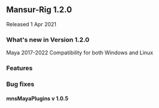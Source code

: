 ## Mansur-Rig 1.2.0

Released 1 Apr 2021

### What's new in Version 1.2.0
Maya 2017-2022 Compatibility for both Windows and Linux

### Features

### Bug fixes

#### mnsMayaPlugins v 1.0.5